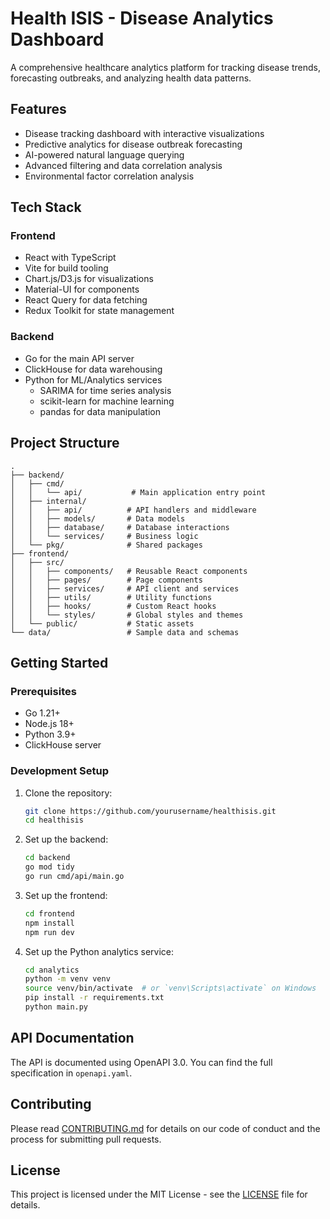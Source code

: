 # Health ISIS - Disease Analytics Dashboard

A comprehensive healthcare analytics platform for tracking disease trends, forecasting outbreaks, and analyzing health data patterns.

## Features

- Disease tracking dashboard with interactive visualizations
- Predictive analytics for disease outbreak forecasting
- AI-powered natural language querying
- Advanced filtering and data correlation analysis
- Environmental factor correlation analysis

## Tech Stack

### Frontend
- React with TypeScript
- Vite for build tooling
- Chart.js/D3.js for visualizations
- Material-UI for components
- React Query for data fetching
- Redux Toolkit for state management

### Backend
- Go for the main API server
- ClickHouse for data warehousing
- Python for ML/Analytics services
  - SARIMA for time series analysis
  - scikit-learn for machine learning
  - pandas for data manipulation

## Project Structure

```
.
├── backend/
│   ├── cmd/
│   │   └── api/           # Main application entry point
│   ├── internal/
│   │   ├── api/          # API handlers and middleware
│   │   ├── models/       # Data models
│   │   ├── database/     # Database interactions
│   │   └── services/     # Business logic
│   └── pkg/              # Shared packages
├── frontend/
│   ├── src/
│   │   ├── components/   # Reusable React components
│   │   ├── pages/        # Page components
│   │   ├── services/     # API client and services
│   │   ├── utils/        # Utility functions
│   │   ├── hooks/        # Custom React hooks
│   │   └── styles/       # Global styles and themes
│   └── public/           # Static assets
└── data/                 # Sample data and schemas
```

## Getting Started

### Prerequisites

- Go 1.21+
- Node.js 18+
- Python 3.9+
- ClickHouse server

### Development Setup

1. Clone the repository:
   ```bash
   git clone https://github.com/yourusername/healthisis.git
   cd healthisis
   ```

2. Set up the backend:
   ```bash
   cd backend
   go mod tidy
   go run cmd/api/main.go
   ```

3. Set up the frontend:
   ```bash
   cd frontend
   npm install
   npm run dev
   ```

4. Set up the Python analytics service:
   ```bash
   cd analytics
   python -m venv venv
   source venv/bin/activate  # or `venv\Scripts\activate` on Windows
   pip install -r requirements.txt
   python main.py
   ```

## API Documentation

The API is documented using OpenAPI 3.0. You can find the full specification in `openapi.yaml`.

## Contributing

Please read [CONTRIBUTING.md](CONTRIBUTING.md) for details on our code of conduct and the process for submitting pull requests.

## License

This project is licensed under the MIT License - see the [LICENSE](LICENSE) file for details. 